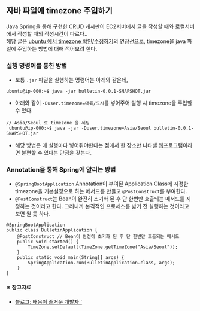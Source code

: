 ## 자바 파일에 timezone 주입하기
Java Spring을 통해 구현한 CRUD 게시판이 EC2서버에서 글을 작성할 때와 로컬서버에서 작성할 때의 작성시간이 다르다..  
해당 글은 [ubuntu 에서 timezone 확인/수정하기](OS/linux/ubuntu_timezone.md)의 연장선으로, timezone을 java 파일에 주입하는 방법에 대해 적어보려 한다.  

### 실행 명령어를 통한 방법
- 보통 `.jar` 파일을 실행하는 명령어는 아래와 같은데,
```
ubuntu@ip-000:~$ java -jar bulletin-0.0.1-SNAPSHOT.jar
```
- 아래와 같이 `-Duser.timezone=대륙/도시`를 넣어주어 실행 시 timezone을 주입할 수 있다.
```
// Asia/Seoul 로 timezone 을 세팅
 ubuntu@ip-000:~$ java -jar -Duser.timezone=Asia/Seoul bulletin-0.0.1-SNAPSHOT.jar
```
- 해당 방법은 매 실행마다 넣어줘야한다는 점에서 한 장소만 나타낼 웹프로그램이라면 불편할 수 있다는 단점을 갖는다.

### Annotation을 통해 Spring에 알리는 방법
- `@SpringBootApplication` Annotation이 부여된 Application Class에 지정한 timezone을 기본설정으로 하는 메서드를 만들고 `@PostConstruct`를 부여한다.
- `@PostConstruct`는 Bean이 완전히 초기화 된 후 단 한번만 호출되는 메서드를 지정하는 것이라고 한다. 그러니까 본격적인 프로세스를 밟기 전 실행하는 것이라고 보면 될 듯 하다.
```
@SpringBootApplication
public class BulletinApplication {
    @PostConstruct // Bean이 완전히 초기화 된 후 단 한번만 호출되는 메서드
    public void started() {
        TimeZone.setDefault(TimeZone.getTimeZone("Asia/Seoul"));
    }
    public static void main(String[] args) {
        SpringApplication.run(BulletinApplication.class, args);
    }
}
```
  
#### ※ 참고자료
- [블로그: 배움이 즐거운 개발자 ']( https://galid1.tistory.com/646)